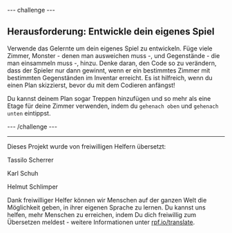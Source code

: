 --- challenge ---

## Herausforderung: Entwickle dein eigenes Spiel

Verwende das Gelernte um dein eigenes Spiel zu entwickeln. Füge viele Zimmer, Monster - denen man ausweichen muss -, und Gegenstände - die man einsammeln muss -, hinzu. Denke daran, den Code so zu verändern, dass der Spieler nur dann gewinnt, wenn er ein bestimmtes Zimmer mit bestimmten Gegenständen im Inventar erreicht. Es ist hilfreich, wenn du einen Plan skizzierst, bevor du mit dem Codieren anfängst!

Du kannst deinem Plan sogar Treppen hinzufügen und so mehr als eine Etage für deine Zimmer verwenden, indem du `gehenach oben` und `gehenach unten` eintippst.

--- /challenge ---


***
Dieses Projekt wurde von freiwilligen Helfern übersetzt:

Tassilo Scherrer

Karl Schuh

Helmut Schlimper

Dank freiwilliger Helfer können wir Menschen auf der ganzen Welt die Möglichkeit geben, in ihrer eigenen Sprache zu lernen. Du kannst uns helfen, mehr Menschen zu erreichen, indem Du dich freiwillig zum Übersetzen meldest - weitere Informationen unter [rpf.io/translate](https://rpf.io/translate).